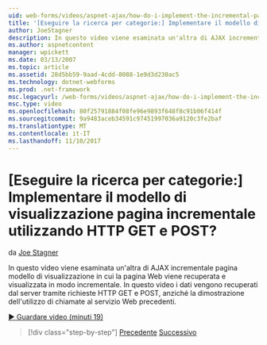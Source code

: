 ```yaml
---
uid: web-forms/videos/aspnet-ajax/how-do-i-implement-the-incremental-page-display-pattern-using-http-get-and-post
title: '[Eseguire la ricerca per categorie:] Implementare il modello di visualizzazione pagina incrementale utilizzando HTTP GET e POST? | Microsoft Docs'
author: JoeStagner
description: In questo video viene esaminata un'altra di AJAX incrementale pagina modello di visualizzazione in cui la pagina Web viene recuperata e visualizzata in modo incrementale. In questo video di...
ms.author: aspnetcontent
manager: wpickett
ms.date: 03/13/2007
ms.topic: article
ms.assetid: 28d5bb59-9aad-4cdd-8088-1e9d3d230ac5
ms.technology: dotnet-webforms
ms.prod: .net-framework
msc.legacyurl: /web-forms/videos/aspnet-ajax/how-do-i-implement-the-incremental-page-display-pattern-using-http-get-and-post
msc.type: video
ms.openlocfilehash: 80f25791884f08fe96e9893f648f8c91b06f414f
ms.sourcegitcommit: 9a9483aceb34591c97451997036a9120c3fe2baf
ms.translationtype: MT
ms.contentlocale: it-IT
ms.lasthandoff: 11/10/2017
---
```

<a name="how-do-i-implement-the-incremental-page-display-pattern-using-http-get-and-post"></a>[Eseguire la ricerca per categorie:] Implementare il modello di visualizzazione pagina incrementale utilizzando HTTP GET e POST?
====================
da [Joe Stagner](https://github.com/JoeStagner)

In questo video viene esaminata un'altra di AJAX incrementale pagina modello di visualizzazione in cui la pagina Web viene recuperata e visualizzata in modo incrementale. In questo video i dati vengono recuperati dal server tramite richieste HTTP GET e POST, anziché la dimostrazione dell'utilizzo di chiamate al servizio Web precedenti.

[&#9654; Guardare video (minuti 19)](https://channel9.msdn.com/Blogs/ASP-NET-Site-Videos/how-do-i-implement-the-incremental-page-display-pattern-using-http-get-and-post)

>[!div class="step-by-step"]
[Precedente](how-do-i-implement-the-ajax-incremental-page-display-pattern.md)
[Successivo](how-do-i-use-the-aspnet-ajax-updateprogress-control.md)
